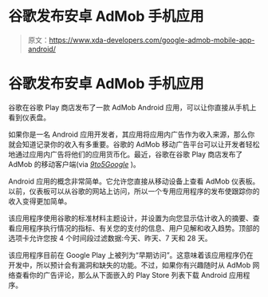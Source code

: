 # 谷歌发布安卓 AdMob 手机应用

> 原文：<https://www.xda-developers.com/google-admob-mobile-app-android/>

# 谷歌发布安卓 AdMob 手机应用

谷歌在谷歌 Play 商店发布了一款 AdMob Android 应用，可以让你直接从手机上看到仪表盘。

如果你是一名 Android 应用开发者，其应用将应用内广告作为收入来源，那么你就会知道记录你的收入有多重要。谷歌的 AdMob 移动广告平台可以让开发者轻松地通过应用内广告将他们的应用货币化。最近，谷歌在谷歌 Play 商店发布了 AdMob 的移动客户端(via *[9to5Google](https://9to5google.com/2020/08/21/google-admob-android/)* )。

Android 应用的概念非常简单。它允许您直接从移动设备上查看 AdMob 仪表板。以前，仪表板可以从谷歌的网站上访问，所以一个专用应用程序的发布使跟踪你的收入变得更加简单。

该应用程序使用谷歌的标准材料主题设计，并设置为向您显示估计收入的摘要、查看应用程序执行情况的指标、有关您的支付的信息、用户见解和收入趋势。顶部的选项卡允许您按 4 个时间段过滤数据:今天、昨天、7 天和 28 天。

该应用程序目前在 Google Play 上被列为“早期访问”。这意味着该应用程序仍在开发中，所以预计会有漏洞和缺失的功能。不过，如果你有兴趣随时从 AdMob 网络查看你的广告评论，那么从下面嵌入的 Play Store 列表下载 Android 应用程序。